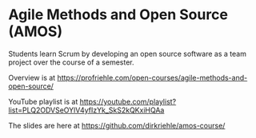 # Agile Methods and Open Source (AMOS)

Students learn Scrum by developing an open source software as a team project over the course of a semester.

Overview is at https://profriehle.com/open-courses/agile-methods-and-open-source/

YouTube playlist is at https://youtube.com/playlist?list=PLQ2ODVSeOYlV4yfIzYk_SkS2kQKxiHQAa

The slides are here at https://github.com/dirkriehle/amos-course/
